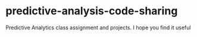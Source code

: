 # predictive-analysis-code-sharing
Predictive Analytics class assignment and projects. I hope you find it useful
